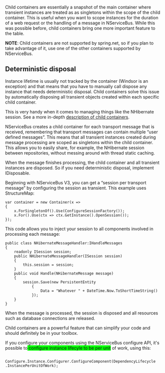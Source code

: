 <!--
title: "NServiceBus Support for Child Containers"
tags: 
-->
Child containers are essentially a snapshot of the main container where transient instances are treated as as singletons within the scope of the child container. This is useful when you want to scope instances for the duration of a web request or the handling of a message in NServiceBus. While this was possible before, child containers bring one more important feature to the table.

**NOTE**: Child containers are not supported by spring.net, so if you plan to take advantage of it, use one of the other containers supported by NServiceBus.

Deterministic disposal
----------------------

Instance lifetime is usually not tracked by the container (Windsor is an exception) and that means that you have to manually call dispose any instance that needs deterministic disposal. Child containers solve this issue by automatically disposing all transient objects created within each specific child container.

This is very handy when it comes to managing things like the NHibernate session. See a more in-depth [description of child containers](http://codebetter.com/jeremymiller/2010/02/10/nested-containers-in-structuremap-2-6-1/).

NServiceBus creates a child container for each transport message that is received, remembering that transport messages can contain multiple
“user defined messages”. This means that all transient instances created during message processing are scoped as singletons within the child container. This allows you to easily share, for example, the NHibernate session between repositories, without messing around with thread static caching.

When the message finishes processing, the child container and all transient instances are disposed. So if you need deterministic disposal, implement IDisposable.

Beginning with NServiceBus V3, you can get a “session per transport message” by configuring the session as transient. This example uses StructureMap:

    var container = new Container(x =>
    {
        x.ForSingletonOf().Use(ConfigureSessionFactory());
        x.For().Use(ctx => ctx.GetInstance().OpenSession());
    });

This code allows you to inject your session to all components involved in processing each message:


    public class NHibernateMessageHandler:IHandleMessages
    {
        readonly ISession session;
        public NHibernateMessageHandler(ISession session)
        {
            this.session = session;
        }
        public void Handle(NHibernateMessage message)
        {
            session.Save(new PersistentEntity
                {
                    Data = "Whatever " + DateTime.Now.ToShortTimeString()
                });
        }
    }


When the message is processed, the session is disposed and all resources such as database connections are released.

Child containers are a powerful feature that can simplify your code and should definitely be in your toolbox.

If you configure your components using the NServiceBus configure API, it's possible to<span style="background-color:Lime;"> configure instance lifecyle to be per unit</span> of work, using this:


        Configure.Instance.Configurer.ConfigureComponent(DependencyLifecycle
    .InstancePerUnitOfWork);




